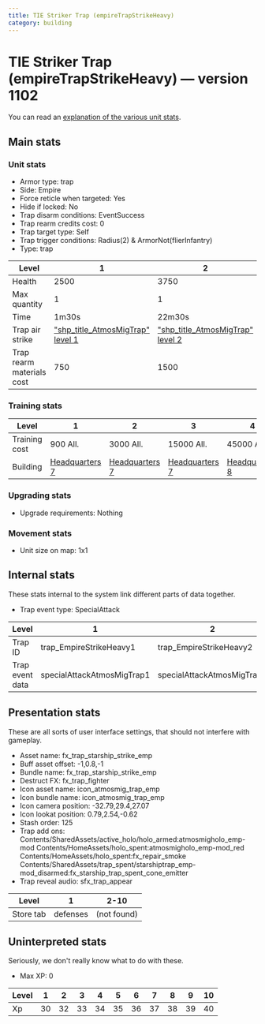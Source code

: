 ```yaml
---
title: TIE Striker Trap (empireTrapStrikeHeavy)
category: building
---
```


# TIE Striker Trap (empireTrapStrikeHeavy) — version 1102

You can read an [explanation  of the various unit stats](unitexplained.md).

## Main stats

### Unit stats

  * Armor type: trap
  * Side: Empire
  * Force reticle when targeted: Yes
  * Hide if locked: No
  * Trap disarm conditions: EventSuccess
  * Trap rearm credits cost: 0
  * Trap target type: Self
  * Trap trigger conditions: Radius(2) & ArmorNot(flierInfantry)
  * Type: trap

|Level                    |1                                                    |2                                                    |3                                                    |4                                                    |5                                                    |6                                                    |7                                                    |8                                                    |9                                                    |10                                                    |
|-------------------------|-----------------------------------------------------|-----------------------------------------------------|-----------------------------------------------------|-----------------------------------------------------|-----------------------------------------------------|-----------------------------------------------------|-----------------------------------------------------|-----------------------------------------------------|-----------------------------------------------------|------------------------------------------------------|
|Health                   |2500                                                 |3750                                                 |4500                                                 |6000                                                 |7250                                                 |8500                                                 |9750                                                 |11000                                                |12250                                                |13500                                                 |
|Max quantity             |1                                                    |1                                                    |1                                                    |2                                                    |2                                                    |2                                                    |2                                                    |2                                                    |2                                                    |2                                                     |
|Time                     |1m30s                                                |22m30s                                               |3h                                                   |18h                                                  |1d12h                                                |2d6h                                                 |3d                                                   |4d12h                                                |1w2d                                                 |2w1d                                                  |
|Trap air strike          |["shp_title_AtmosMigTrap" level 1](AtmosMigTrap.html)|["shp_title_AtmosMigTrap" level 2](AtmosMigTrap.html)|["shp_title_AtmosMigTrap" level 3](AtmosMigTrap.html)|["shp_title_AtmosMigTrap" level 4](AtmosMigTrap.html)|["shp_title_AtmosMigTrap" level 5](AtmosMigTrap.html)|["shp_title_AtmosMigTrap" level 6](AtmosMigTrap.html)|["shp_title_AtmosMigTrap" level 7](AtmosMigTrap.html)|["shp_title_AtmosMigTrap" level 8](AtmosMigTrap.html)|["shp_title_AtmosMigTrap" level 9](AtmosMigTrap.html)|["shp_title_AtmosMigTrap" level 10](AtmosMigTrap.html)|
|Trap rearm materials cost|750                                                  |1500                                                 |2250                                                 |2700                                                 |3000                                                 |4500                                                 |7500                                                 |9000                                                 |12000                                                |22500                                                 |


### Training stats

|Level        |1                              |2                              |3                              |4                              |5                              |6                              |7                              |8                              |9                               |10                              |
|-------------|-------------------------------|-------------------------------|-------------------------------|-------------------------------|-------------------------------|-------------------------------|-------------------------------|-------------------------------|--------------------------------|--------------------------------|
|Training cost|900 All.                       |3000 All.                      |15000 All.                     |45000 All.                     |90000 All.                     |240000 All.                    |525000 All.                    |750000 All.                    |1200000 All.                    |2250000 All.                    |
|Building     |[Headquarters 7](empireHQ.html)|[Headquarters 7](empireHQ.html)|[Headquarters 7](empireHQ.html)|[Headquarters 8](empireHQ.html)|[Headquarters 8](empireHQ.html)|[Headquarters 8](empireHQ.html)|[Headquarters 9](empireHQ.html)|[Headquarters 9](empireHQ.html)|[Headquarters 10](empireHQ.html)|[Headquarters 10](empireHQ.html)|


### Upgrading stats

  * Upgrade requirements: Nothing

### Movement stats

  * Unit size on map: 1x1

## Internal stats

These stats internal to the system link different parts of data together.

  * Trap event type: SpecialAttack

|Level          |1                         |2                         |3                         |4                         |5                         |6                         |7                         |8                         |9                         |10                         |
|---------------|--------------------------|--------------------------|--------------------------|--------------------------|--------------------------|--------------------------|--------------------------|--------------------------|--------------------------|---------------------------|
|Trap ID        |trap_EmpireStrikeHeavy1   |trap_EmpireStrikeHeavy2   |trap_EmpireStrikeHeavy3   |trap_EmpireStrikeHeavy4   |trap_EmpireStrikeHeavy5   |trap_EmpireStrikeHeavy6   |trap_EmpireStrikeHeavy7   |trap_EmpireStrikeHeavy8   |trap_EmpireStrikeHeavy9   |trap_EmpireStrikeHeavy10   |
|Trap event data|specialAttackAtmosMigTrap1|specialAttackAtmosMigTrap2|specialAttackAtmosMigTrap3|specialAttackAtmosMigTrap4|specialAttackAtmosMigTrap5|specialAttackAtmosMigTrap6|specialAttackAtmosMigTrap7|specialAttackAtmosMigTrap8|specialAttackAtmosMigTrap9|specialAttackAtmosMigTrap10|


## Presentation stats

These are all sorts of user interface settings, that should not interfere with gameplay.

  * Asset name: fx_trap_starship_strike_emp
  * Buff asset offset: -1,0.8,-1
  * Bundle name: fx_trap_starship_strike_emp
  * Destruct FX: fx_trap_fighter
  * Icon asset name: icon_atmosmig_trap_emp
  * Icon bundle name: icon_atmosmig_trap_emp
  * Icon camera position: -32.79,29.4,27.07
  * Icon lookat position: 0.79,2.54,-0.62
  * Stash order: 125
  * Trap add ons: Contents/SharedAssets/active_holo/holo_armed:atmosmigholo_emp-mod Contents/HomeAssets/holo_spent:atmosmigholo_emp-mod_red Contents/HomeAssets/holo_spent:fx_repair_smoke Contents/SharedAssets/trap_spent/starshiptrap_emp-mod_disarmed:fx_starship_trap_spent_cone_emitter
  * Trap reveal audio: sfx_trap_appear

|Level    |1       |2-10       |
|---------|--------|-----------|
|Store tab|defenses|(not found)|


## Uninterpreted stats

Seriously, we don't really know what to do with these.

  * Max XP: 0

|Level|1 |2 |3 |4 |5 |6 |7 |8 |9 |10|
|-----|--|--|--|--|--|--|--|--|--|--|
|Xp   |30|32|33|34|35|36|37|38|39|40|


